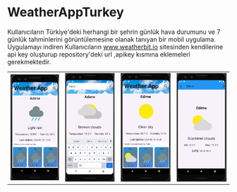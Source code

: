# WeatherAppTurkey
 Kullanıcıların Türkiye'deki herhangi bir şehrin günlük hava durumunu ve 7 günlük tahminlerini görüntülemesine olanak tanıyan bir mobil uygulama.
 Uygulamayı indiren Kullanıcıların  www.weatherbit.io sitesinden kendilerine api key oluşturup repository'deki url ,apikey kısmına eklemeleri gerekmektedir.
<table>
  <tr>
    <td><img src="https://github.com/beklevicRidvan/WeatherAppTurkey/blob/main/assets/weatherapp1.png?raw=true"></td>
    <td><img src="https://github.com/beklevicRidvan/WeatherAppTurkey/blob/main/assets/weatherapp2.png?raw=true"></td>
    <td><img src="https://github.com/beklevicRidvan/WeatherAppTurkey/blob/main/assets/weatherapp3.png?raw=true"></td>
    <td><img src="https://github.com/beklevicRidvan/WeatherAppTurkey/blob/main/assets/weatherapp4.png?raw=true"></td>
  </tr>
</table>

